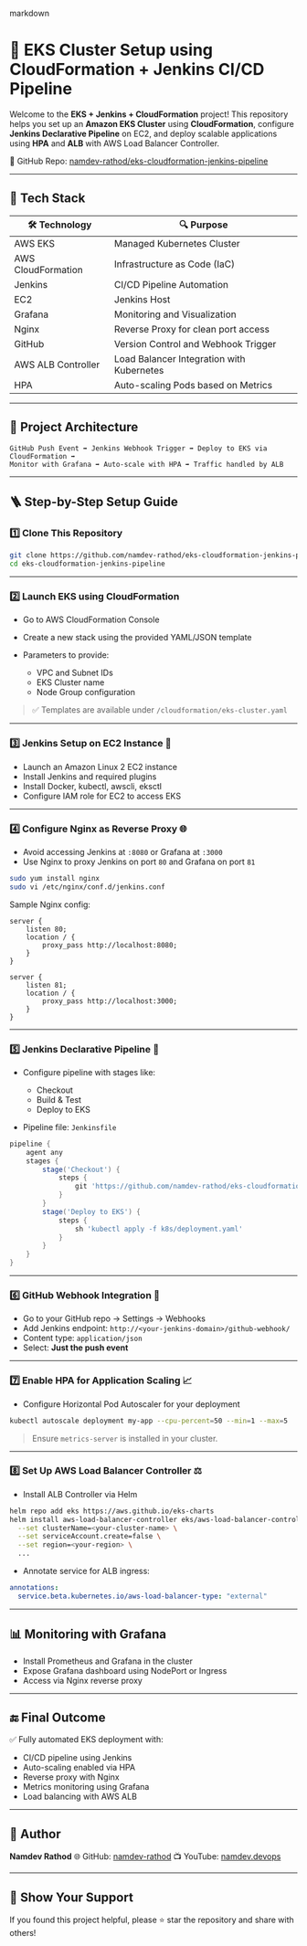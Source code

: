 markdown
# 🚀 EKS Cluster Setup using CloudFormation + Jenkins CI/CD Pipeline

Welcome to the **EKS + Jenkins + CloudFormation** project! This repository helps you set up an **Amazon EKS Cluster** using **CloudFormation**, configure **Jenkins Declarative Pipeline** on EC2, and deploy scalable applications using **HPA** and **ALB** with AWS Load Balancer Controller.

🔗 GitHub Repo: [namdev-rathod/eks-cloudformation-jenkins-pipeline](https://github.com/namdev-rathod/eks-cloudformation-jenkins-pipeline)

---

## 🧰 Tech Stack

| 🛠️ Technology         | 🔍 Purpose                                  |
|------------------------|----------------------------------------------|
| AWS EKS               | Managed Kubernetes Cluster                   |
| AWS CloudFormation    | Infrastructure as Code (IaC)                 |
| Jenkins               | CI/CD Pipeline Automation                    |
| EC2                   | Jenkins Host                                 |
| Grafana               | Monitoring and Visualization                 |
| Nginx                 | Reverse Proxy for clean port access          |
| GitHub                | Version Control and Webhook Trigger          |
| AWS ALB Controller    | Load Balancer Integration with Kubernetes    |
| HPA                   | Auto-scaling Pods based on Metrics           |

---

## 📌 Project Architecture

```text
GitHub Push Event ➡️ Jenkins Webhook Trigger ➡️ Deploy to EKS via CloudFormation ➡️ 
Monitor with Grafana ➡️ Auto-scale with HPA ➡️ Traffic handled by ALB
````

---

## 🪜 Step-by-Step Setup Guide

### 1️⃣ Clone This Repository

```bash
git clone https://github.com/namdev-rathod/eks-cloudformation-jenkins-pipeline.git
cd eks-cloudformation-jenkins-pipeline
```

---

### 2️⃣ Launch EKS using CloudFormation

* Go to AWS CloudFormation Console
* Create a new stack using the provided YAML/JSON template
* Parameters to provide:

  * VPC and Subnet IDs
  * EKS Cluster name
  * Node Group configuration

> ✅ Templates are available under `/cloudformation/eks-cluster.yaml`

---

### 3️⃣ Jenkins Setup on EC2 Instance 🧪

* Launch an Amazon Linux 2 EC2 instance
* Install Jenkins and required plugins
* Install Docker, kubectl, awscli, eksctl
* Configure IAM role for EC2 to access EKS

---

### 4️⃣ Configure Nginx as Reverse Proxy 🌐

* Avoid accessing Jenkins at `:8080` or Grafana at `:3000`
* Use Nginx to proxy Jenkins on port `80` and Grafana on port `81`

```bash
sudo yum install nginx
sudo vi /etc/nginx/conf.d/jenkins.conf
```

Sample Nginx config:

```nginx
server {
    listen 80;
    location / {
        proxy_pass http://localhost:8080;
    }
}

server {
    listen 81;
    location / {
        proxy_pass http://localhost:3000;
    }
}
```

---

### 5️⃣ Jenkins Declarative Pipeline 🎯

* Configure pipeline with stages like:

  * Checkout
  * Build & Test
  * Deploy to EKS
* Pipeline file: `Jenkinsfile`

```groovy
pipeline {
    agent any
    stages {
        stage('Checkout') {
            steps {
                git 'https://github.com/namdev-rathod/eks-cloudformation-jenkins-pipeline.git'
            }
        }
        stage('Deploy to EKS') {
            steps {
                sh 'kubectl apply -f k8s/deployment.yaml'
            }
        }
    }
}
```

---

### 6️⃣ GitHub Webhook Integration 🔄

* Go to your GitHub repo → Settings → Webhooks
* Add Jenkins endpoint: `http://<your-jenkins-domain>/github-webhook/`
* Content type: `application/json`
* Select: **Just the push event**

---

### 7️⃣ Enable HPA for Application Scaling 📈

* Configure Horizontal Pod Autoscaler for your deployment

```bash
kubectl autoscale deployment my-app --cpu-percent=50 --min=1 --max=5
```

> Ensure `metrics-server` is installed in your cluster.

---

### 8️⃣ Set Up AWS Load Balancer Controller ⚖️

* Install ALB Controller via Helm

```bash
helm repo add eks https://aws.github.io/eks-charts
helm install aws-load-balancer-controller eks/aws-load-balancer-controller \
  --set clusterName=<your-cluster-name> \
  --set serviceAccount.create=false \
  --set region=<your-region> \
  ...
```

* Annotate service for ALB ingress:

```yaml
annotations:
  service.beta.kubernetes.io/aws-load-balancer-type: "external"
```

---

## 📊 Monitoring with Grafana

* Install Prometheus and Grafana in the cluster
* Expose Grafana dashboard using NodePort or Ingress
* Access via Nginx reverse proxy

---

## 🔚 Final Outcome

✅ Fully automated EKS deployment with:

* CI/CD pipeline using Jenkins
* Auto-scaling enabled via HPA
* Reverse proxy with Nginx
* Metrics monitoring using Grafana
* Load balancing with AWS ALB

---

## 🙌 Author

**Namdev Rathod**
🌐 GitHub: [namdev-rathod](https://github.com/namdev-rathod)
📺 YouTube: [namdev.devops](https://www.youtube.com/@namdev.devops)

---

## 🌟 Show Your Support

If you found this project helpful, please ⭐ star the repository and share with others!

```
